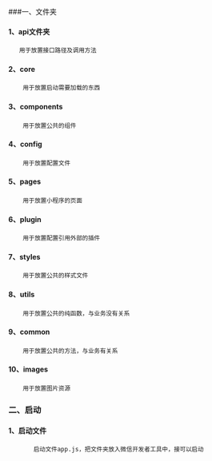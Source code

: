 ###一、文件夹
   #### 1、api文件夹
       用于放置接口路径及调用方法
   #### 2、core
        用于放置启动需要加载的东西
   #### 3、components
        用于放置公共的组件
   #### 4、config
        用于放置配置文件
   #### 5、pages
        用于放置小程序的页面
   #### 6、plugin
        用于放置配置引用外部的插件
   #### 7、styles
        用于放置公共的样式文件
   #### 8、utils
        用于放置公共的纯函数，与业务没有关系
   #### 9、common
        用于放置公共的方法，与业务有关系
   #### 10、images
        用于放置图片资源
        
### 二、启动
   #### 1、启动文件
           启动文件app.js，把文件夹放入微信开发者工具中，接可以启动